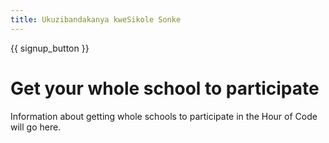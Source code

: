 ```yaml
---
title: Ukuzibandakanya kweSikole Sonke
---
```


{{ signup_button }}

# Get your whole school to participate

Information about getting whole schools to participate in the Hour of Code will go here.